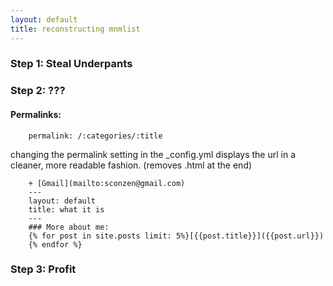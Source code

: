 ```yaml
---
layout: default
title: reconstructing mnmlist
---
```


### Step 1: Steal Underpants

### Step 2: ???

#### Permalinks:

		permalink: /:categories/:title  

changing the permalink setting in the _config.yml displays the url in a cleaner, more readable fashion. (removes .html at the end)

		+ [Gmail](mailto:sconzen@gmail.com)  
		---
		layout: default
		title: what it is
		---  
		### More about me:
		{% for post in site.posts limit: 5%}[{{post.title}}]({{post.url}})  
		{% endfor %}

### Step 3: Profit